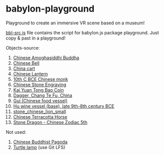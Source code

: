 # babylon-playground

Playground to create an immersive VR scene based on a museum!

[bbl-src.js](https://github.com/gustavo-mota/babylon-playground/blob/master/bbl-scr.js) file contains the script for babylon.js package playground. Just copy & past in a playground!

Objects-source:
01. [Chinese Amoghasiddhi Buddha](https://sketchfab.com/3d-models/chinese-amoghasiddhi-buddha-1403-1424-ce-33699be99fd64375bf0371c0e0c12f70)
02. [Chinese Bell](https://sketchfab.com/3d-models/chinese-bell-2847128a87a946ba832f6ecc2dc71621)
03. [China cart](https://sketchfab.com/3d-models/china-cart-1abbb454980e4e45a531756edf9cff4d)
04. [Chinese Lantern](https://sketchfab.com/3d-models/chinese-lantern-0fc4dbf7122141828c16bae9025ce47c)
05. [10th C BCE Chinese monk](https://sketchfab.com/3d-models/10th-c-bce-chinese-monk-c6efb650b99c45928b3f0c9b89006a60)
06. [Chinese Stone Engraving](https://sketchfab.com/3d-models/chinese-stone-engraving-de2be37176514cff85dff84045e553c3)
07. [Kai Yuan Tong Bao Coin](https://sketchfab.com/3d-models/kai-yuan-tong-bao-coin-e779cda40c03429690d845f5766fe855)
08. [Dagger, Chang Te Fu, China](https://sketchfab.com/3d-models/dagger-chang-te-fu-china-c00cb79740a04b728eacfbfdde25dd76)
09. [Gui (Chinese food vessel)](https://sketchfab.com/3d-models/gui-chinese-food-vessel-81983aad41fe4981b06dd2f26d98213c)
10. [Hu wine vessel (base), late 9th-8th century BCE](https://sketchfab.com/3d-models/hu-wine-vessel-base-late-9th-8th-century-bce-3144892f3f4147048107eefcc210f185)
11. [stone_chinese_lion_small](https://sketchfab.com/3d-models/stone-chinese-lion-small-4517f1db90604deba67052c934116206)
12. [Chinese Terracotta Horse](https://sketchfab.com/3d-models/chinese-terracotta-horse-1ffd515f7c8145d0a60e413515262b04)
13. [Stone Dragon - Chinese Zodiac 5th](https://sketchfab.com/3d-models/stone-dragon-chinese-zodiac-5th-9430f4855e0b4df3b0dbb43cfb348ff3)

Not used:
01. [Chinese Buddhist Pagoda](https://sketchfab.com/3d-models/chinese-buddhist-pagoda-c95a8214aa6147629d1442c02261d351)
02. [Turtle lamp](https://sketchfab.com/3d-models/chinese-turtle-lamp-96087bb0fa274bc290bc49da067617ce) (use Git LFS)


